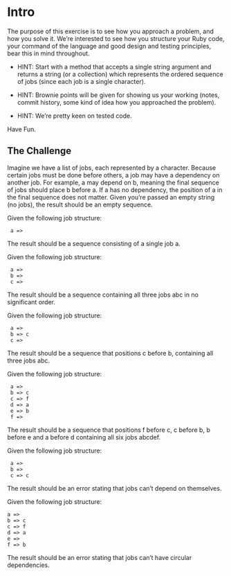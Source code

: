 # Intro

The purpose of this exercise is to see how you approach a problem, and how you solve it. We’re interested to see how you structure
your Ruby code, your command of the language and good design and testing principles, bear this in mind throughout.

* HINT: Start with a method that accepts a single string argument and returns a string (or a collection) which represents the ordered
sequence of jobs (since each job is a single character).

* HINT: Brownie points will be given for showing us your working (notes, commit history, some kind of idea how you approached the
problem).

* HINT: We’re pretty keen on tested code.

Have Fun.

## The Challenge

Imagine we have a list of jobs, each represented by a character. Because certain jobs must be done before others, a job may have a
dependency on another job. For example, a may depend on b, meaning the final sequence of jobs should place b before a. If a has no
dependency, the position of a in the final sequence does not matter.
Given you’re passed an empty string (no jobs), the result should be an empty sequence.

Given the following job structure:
```
 a =>
```
The result should be a sequence consisting of a single job a.

Given the following job structure:
```
 a =>
 b =>
 c =>
```
The result should be a sequence containing all three jobs abc in no significant order.

Given the following job structure:
```
 a =>
 b => c
 c =>
```
The result should be a sequence that positions c before b, containing all three jobs abc.

Given the following job structure:
```
 a =>
 b => c
 c => f
 d => a
 e => b
 f =>
```
The result should be a sequence that positions f before c, c before b, b before e and a before d containing all six jobs abcdef.

Given the following job structure:
```
 a =>
 b =>
 c => c
```
The result should be an error stating that jobs can’t depend on themselves.

Given the following job structure:
```
a =>
b => c
c => f
d => a
e =>
f => b
```
The result should be an error stating that jobs can’t have circular dependencies.